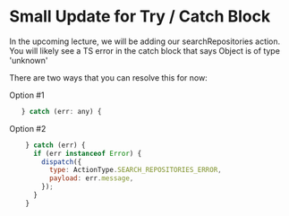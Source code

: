 # Small Update for Try / Catch Block


In the upcoming lecture, we will be adding our searchRepositories action. You will likely see a TS error in the catch block that says Object is of type 'unknown'

There are two ways that you can resolve this for now:

Option #1

```js
   } catch (err: any) {
```

Option #2

```js
    } catch (err) {
      if (err instanceof Error) {
        dispatch({
          type: ActionType.SEARCH_REPOSITORIES_ERROR,
          payload: err.message,
        });
      }
    }
```